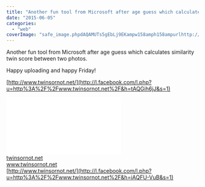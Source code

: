 ```yaml
---
title: "Another fun tool from Microsoft after age guess which calculates similarity twin..."
date: "2015-06-05"
categories: 
  - "web"
coverImage: "safe_image.phpdAQAMUTs5gEbLj9EKampw158amph158ampurlhttp://www.google.com/images/cleardot.gif"
---
```


Another fun tool from Microsoft after age guess which calculates similarity twin score between two photos.  
  
Happy uploading and happy Friday!  
  
[http://www.twinsornot.net/](http://l.facebook.com/l.php?u=http%3A%2F%2Fwww.twinsornot.net%2F&h=tAQGih6jJ&s=1)  
  
[![](images/safe_image.php?d=AQAMUTs5gEbLj9EK&w=158&h=158&url=http%3A%2F%2Fwww.google.com%2Fimages%2Fcleardot.gif)](http://l.facebook.com/l.php?u=http%3A%2F%2Fwww.twinsornot.net%2F&h=xAQGfR84e&s=1)  
[](http://l.facebook.com/l.php?u=http%3A%2F%2Fwww.twinsornot.net%2F%3Ffb_ref%3DDefault%26fb_source%3Dmessage&h=6AQGBZU7j&s=1)[twinsornot.net](http://l.facebook.com/l.php?u=http%3A%2F%2Ftwinsornot.net%2F&h=nAQETqs6j&s=1)  
www.twinsornot.net  
[http://www.twinsornot.net/](http://l.facebook.com/l.php?u=http%3A%2F%2Fwww.twinsornot.net%2F&h=iAQFU-VuB&s=1)
